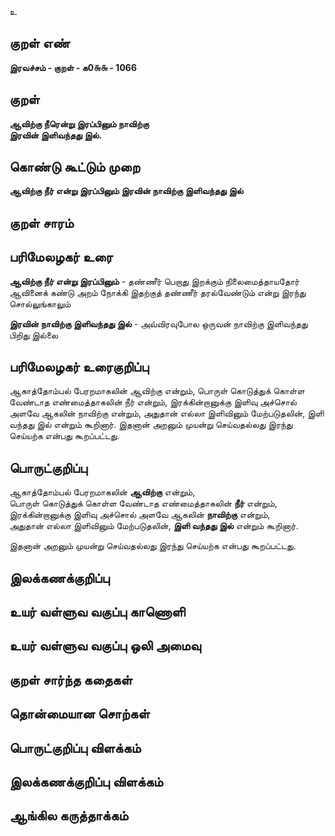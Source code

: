 உ

## குறள் எண் 

**இரவச்சம் - குறள் - க0௬௬ - 1066**

## குறள் 

**ஆவிற்கு நீரென்று இரப்பினும் நாவிற்கு  
இரவின் இளிவந்தது இல்.** 

## கொண்டு கூட்டும் முறை

**ஆவிற்கு நீர் என்று இரப்பினும் இரவின் நாவிற்கு இளிவந்தது இல்**

## குறள் சாரம் 


## பரிமேலழகர் உரை

**ஆவிற்கு நீர் என்று இரப்பினும்** - தண்ணீர் பெறாது இறக்கும் நிலைமைத்தாயதோர் ஆவினைக் கண்டு அறம் நோக்கி இதற்குத் தண்ணீர் தரல்வேண்டும் என்று இரந்து சொல்லுங்காலும் 

**இரவின் நாவிற்கு இளிவந்தது இல்** - அவ்விரவுபோல ஒருவன் நாவிற்கு இளிவந்தது பிறிது இல்லை

## பரிமேலழகர் உரைகுறிப்பு   

ஆகாத்தோம்பல் பேரறமாகலின் ஆவிற்கு என்றும், பொருள் கொடுத்துக் கொள்ள வேண்டாத எண்மைத்தாகலின் நீர் என்றும், இரக்கின்றானுக்கு இளிவு அச்சொல் அளவே ஆகலின் நாவிற்கு என்றும், அதுதான் எல்லா இளிவினும் மேற்படுதலின், இளி வந்தது இல் என்றும் கூறினார். இதனான் அறனும் முயன்று செய்வதல்லது இரந்து செய்யற்க என்பது கூறப்பட்டது.

## பொருட்குறிப்பு 

ஆகாத்தோம்பல் பேரறமாகலின் **ஆவிற்கு** என்றும்,   
பொருள் கொடுத்துக் கொள்ள வேண்டாத எண்மைத்தாகலின் **நீர்** என்றும்,   
இரக்கின்றானுக்கு இளிவு அச்சொல் அளவே ஆகலின் **நாவிற்கு** என்றும்,   
அதுதான் எல்லா இளிவினும் மேற்படுதலின், **இளி வந்தது இல்** என்றும் கூறினார். 

இதனான் அறனும் முயன்று செய்வதல்லது இரந்து செய்யற்க என்பது கூறப்பட்டது.

## இலக்கணக்குறிப்பு  


## உயர் வள்ளுவ வகுப்பு காணொளி


## உயர் வள்ளுவ வகுப்பு ஒலி அமைவு 

 
## குறள் சார்ந்த கதைகள் 


## தொன்மையான சொற்கள்


## பொருட்குறிப்பு விளக்கம்


## இலக்கணக்குறிப்பு விளக்கம்


## ஆங்கில கருத்தாக்கம் 


